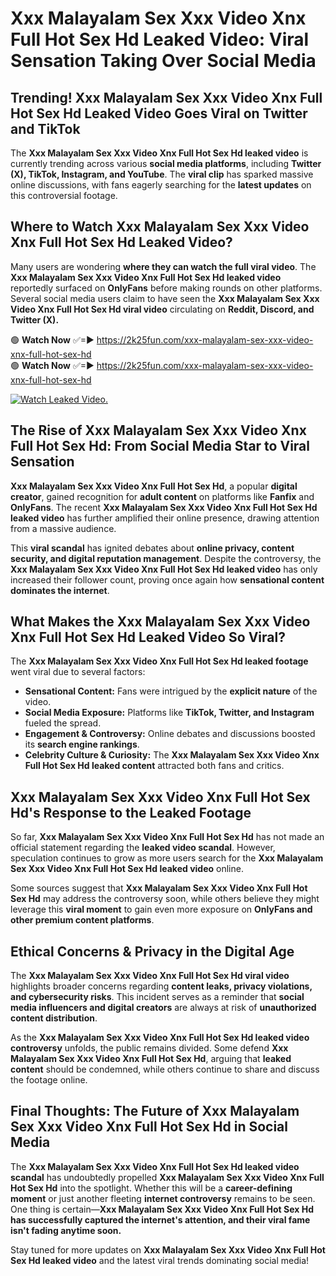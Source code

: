 # Xxx Malayalam Sex Xxx Video Xnx Full Hot Sex Hd Leaked Video: Viral Sensation Taking Over Social Media

## **Trending! Xxx Malayalam Sex Xxx Video Xnx Full Hot Sex Hd Leaked Video Goes Viral on Twitter and TikTok**
The **Xxx Malayalam Sex Xxx Video Xnx Full Hot Sex Hd leaked video** is currently trending across various **social media platforms**, including **Twitter (X), TikTok, Instagram, and YouTube**. The **viral clip** has sparked massive online discussions, with fans eagerly searching for the **latest updates** on this controversial footage.

## **Where to Watch Xxx Malayalam Sex Xxx Video Xnx Full Hot Sex Hd Leaked Video?**
Many users are wondering **where they can watch the full viral video**. The **Xxx Malayalam Sex Xxx Video Xnx Full Hot Sex Hd leaked video** reportedly surfaced on **OnlyFans** before making rounds on other platforms. Several social media users claim to have seen the **Xxx Malayalam Sex Xxx Video Xnx Full Hot Sex Hd viral video** circulating on **Reddit, Discord, and Twitter (X).**

🟢 **Watch Now** ✅=► https://2k25fun.com/xxx-malayalam-sex-xxx-video-xnx-full-hot-sex-hd  
🟢 **Watch Now** ✅=► https://2k25fun.com/xxx-malayalam-sex-xxx-video-xnx-full-hot-sex-hd  

[![Watch Leaked Video.](https://miro.medium.com/v2/resize:fit:828/format:webp/1*cilzJN44JGOrTw9NJCrNHA.gif "Watch Leaked Video")](https://2k25fun.com/xxx-malayalam-sex-xxx-video-xnx-full-hot-sex-hd)

## **The Rise of Xxx Malayalam Sex Xxx Video Xnx Full Hot Sex Hd: From Social Media Star to Viral Sensation**
**Xxx Malayalam Sex Xxx Video Xnx Full Hot Sex Hd**, a popular **digital creator**, gained recognition for **adult content** on platforms like **Fanfix** and **OnlyFans**. The recent **Xxx Malayalam Sex Xxx Video Xnx Full Hot Sex Hd leaked video** has further amplified their online presence, drawing attention from a massive audience.

This **viral scandal** has ignited debates about **online privacy, content security, and digital reputation management**. Despite the controversy, the **Xxx Malayalam Sex Xxx Video Xnx Full Hot Sex Hd leaked video** has only increased their follower count, proving once again how **sensational content dominates the internet**.

## **What Makes the Xxx Malayalam Sex Xxx Video Xnx Full Hot Sex Hd Leaked Video So Viral?**
The **Xxx Malayalam Sex Xxx Video Xnx Full Hot Sex Hd leaked footage** went viral due to several factors:
- **Sensational Content:** Fans were intrigued by the **explicit nature** of the video.
- **Social Media Exposure:** Platforms like **TikTok, Twitter, and Instagram** fueled the spread.
- **Engagement & Controversy:** Online debates and discussions boosted its **search engine rankings**.
- **Celebrity Culture & Curiosity:** The **Xxx Malayalam Sex Xxx Video Xnx Full Hot Sex Hd leaked content** attracted both fans and critics.

## **Xxx Malayalam Sex Xxx Video Xnx Full Hot Sex Hd's Response to the Leaked Footage**
So far, **Xxx Malayalam Sex Xxx Video Xnx Full Hot Sex Hd** has not made an official statement regarding the **leaked video scandal**. However, speculation continues to grow as more users search for the **Xxx Malayalam Sex Xxx Video Xnx Full Hot Sex Hd leaked video** online.

Some sources suggest that **Xxx Malayalam Sex Xxx Video Xnx Full Hot Sex Hd** may address the controversy soon, while others believe they might leverage this **viral moment** to gain even more exposure on **OnlyFans and other premium content platforms**.

## **Ethical Concerns & Privacy in the Digital Age**
The **Xxx Malayalam Sex Xxx Video Xnx Full Hot Sex Hd viral video** highlights broader concerns regarding **content leaks, privacy violations, and cybersecurity risks**. This incident serves as a reminder that **social media influencers and digital creators** are always at risk of **unauthorized content distribution**.

As the **Xxx Malayalam Sex Xxx Video Xnx Full Hot Sex Hd leaked video controversy** unfolds, the public remains divided. Some defend **Xxx Malayalam Sex Xxx Video Xnx Full Hot Sex Hd**, arguing that **leaked content** should be condemned, while others continue to share and discuss the footage online.

## **Final Thoughts: The Future of Xxx Malayalam Sex Xxx Video Xnx Full Hot Sex Hd in Social Media**
The **Xxx Malayalam Sex Xxx Video Xnx Full Hot Sex Hd leaked video scandal** has undoubtedly propelled **Xxx Malayalam Sex Xxx Video Xnx Full Hot Sex Hd** into the spotlight. Whether this will be a **career-defining moment** or just another fleeting **internet controversy** remains to be seen. One thing is certain—**Xxx Malayalam Sex Xxx Video Xnx Full Hot Sex Hd has successfully captured the internet's attention, and their viral fame isn't fading anytime soon.**

Stay tuned for more updates on **Xxx Malayalam Sex Xxx Video Xnx Full Hot Sex Hd leaked video** and the latest viral trends dominating social media!
